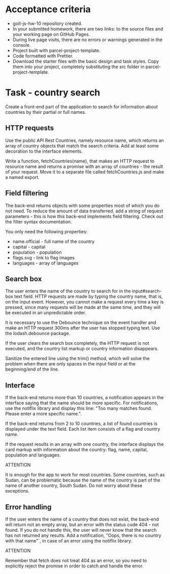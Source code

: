 # Acceptance criteria

- goit-js-hw-10 repository created.
- In your submitted homework, there are two links: to the source files and your
  working page on GitHub Pages.
- During live page visits, there are no errors or warnings generated in the
  console.
- Project built with parcel-project-template.
- Code formatted with Prettier.
- Download the starter files with the basic design and task styles. Copy them
  into your project, completely substituting the src folder in
  parcel-project-template.

# Task - country search

Create a front-end part of the application to search for information about
countries by their partial or full names.

## HTTP requests

Use the public API Rest Countries, namely resource name, which returns an array
of country objects that match the search criteria. Add at least some decoration
to the interface elements.

Write a function, fetchCountries(name), that makes an HTTP request to resource
name and returns a promise with an array of countries - the result of your
request. Move it to a separate file called fetchCountries.js and make a named
export.

## Field filtering

The back-end returns objects with some properties most of which you do not need.
To reduce the amount of data transferred, add a string of request parameters -
this is how this back-end implements field filtering. Check out the filter
syntax documentation.

You only need the following properties:

- name.official - full name of the country
- capital - capital
- population - population
- flags.svg - link to flag images
- languages - array of languages

## Search box

The user enters the name of the country to search for in the input#search-box
text field. HTTP requests are made by typing the country name, that is, on the
input event. However, you cannot make a request every time a key is pressed,
since many requests will be made at the same time, and they will be executed in
an unpredictable order.

It is necessary to use the Debounce technique on the event handler and make an
HTTP request 300ms after the user has stopped typing text. Use the
lodash.debounce package.

If the user clears the search box completely, the HTTP request is not executed,
and the country list markup or country information disappears.

Sanitize the entered line using the trim() method, which will solve the problem
when there are only spaces in the input field or at the beginning/end of the
line.

## Interface

If the back-end returns more than 10 countries, a notification appears in the
interface saying that the name should be more specific. For notifications, use
the notiflix library and display this line: "Too many matches found. Please
enter a more specific name.".

If the back-end returns from 2 to 10 countries, a list of found countries is
displayed under the text field. Each list item consists of a flag and country
name.

If the request results in an array with one country, the interface displays the
card markup with information about the country: flag, name, capital, population
and languages.

ATTENTION

It is enough for the app to work for most countries. Some countries, such as
Sudan, can be problematic because the name of the country is part of the name of
another country, South Sudan. Do not worry about these exceptions.

## Error handling

If the user enters the name of a country that does not exist, the back-end will
return not an empty array, but an error with the status code 404 - not found. If
you do not handle this, the user will never know that the search has not
returned any results. Add a notification, "Oops, there is no country with that
name"`, in case of an error using the notiflix library.

ATTENTION

Remember that fetch does not treat 404 as an error, so you need to explicitly
reject the promise in order to catch and handle the error.
